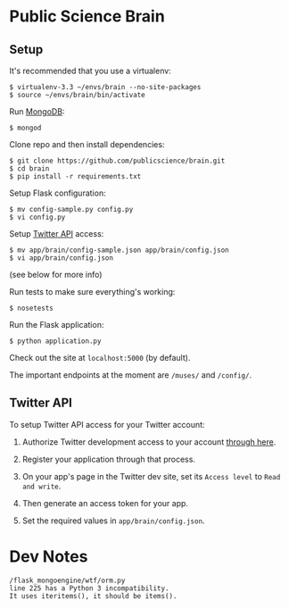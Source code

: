 Public Science Brain
====================

## Setup
It's recommended that you use a virtualenv:
```
$ virtualenv-3.3 ~/envs/brain --no-site-packages
$ source ~/envs/brain/bin/activate
```

Run [MongoDB](http://www.mongodb.org/downloads):
```
$ mongod
```

Clone repo and then install dependencies:
```
$ git clone https://github.com/publicscience/brain.git
$ cd brain
$ pip install -r requirements.txt
```

Setup Flask configuration:
```
$ mv config-sample.py config.py
$ vi config.py
```

Setup [Twitter API](https://dev.twitter.com/apps) access:
```
$ mv app/brain/config-sample.json app/brain/config.json
$ vi app/brain/config.json
```
(see below for more info)

Run tests to make sure everything's working:
```
$ nosetests
```

Run the Flask application:
```
$ python application.py
```

Check out the site at `localhost:5000` (by default).

The important endpoints at the moment are `/muses/` and `/config/`.


## Twitter API
To setup Twitter API access for your Twitter account:

1. Authorize Twitter development access to your account [through
   here](https://dev.twitter.com/apps).

2. Register your application through that process.

3. On your app's page in the Twitter dev site, set its `Access level` to
   `Read and write`.

4. Then generate an access token for your app.

5. Set the required values in `app/brain/config.json`.


Dev Notes
=========

```
/flask_mongoengine/wtf/orm.py
line 225 has a Python 3 incompatibility.
It uses iteritems(), it should be items().
```